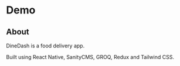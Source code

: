 # Demo

## About

DineDash is a food delivery app. 

Built using React Native, SanityCMS, GROQ, Redux and Tailwind CSS.
